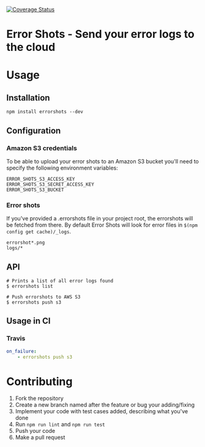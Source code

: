 [![Coverage Status](https://coveralls.io/repos/github/kontrollanten/error-shots/badge.svg?branch=master)](https://coveralls.io/github/kontrollanten/error-shots?branch=master)
# Error Shots - Send your error logs to the cloud

# Usage
## Installation
```
npm install errorshots --dev
```

## Configuration

### Amazon S3 credentials
To be able to upload your error shots to an Amazon S3 bucket you'll need to specify the following environment variables:

```
ERROR_SHOTS_S3_ACCESS_KEY
ERROR_SHOTS_S3_SECRET_ACCESS_KEY
ERROR_SHOTS_S3_BUCKET
```
### Error shots
If you've provided a .errorshots file in your project root, the errorshots will be fetched from there. By default Error Shots will look for error files in `$(npm config get cache)/_logs`.

```.errorshots
errorshot*.png
logs/*
```

## API

```
# Prints a list of all error logs found
$ errorshots list

# Push errorshots to AWS S3
$ errorshots push s3
```


## Usage in CI

### Travis

```yaml
on_failure:
    - errorshots push s3
```

# Contributing

1. Fork the repository
2. Create a new branch named after the feature or bug your adding/fixing
3. Implement your code with test cases added, describing what you've done
4. Run `npm run lint` and `npm run test`
5. Push your code
6. Make a pull request
